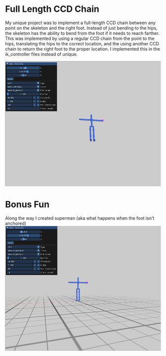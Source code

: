 # Full Length CCD Chain

My unique project was to implement a full-length CCD chain between any point on the skeleton and the right foot. Instead of just bending to the hips, the skeleton has the ability to bend from the foot if it needs to reach farther. This was implemented by using a regular CCD chain from the point to the hips, translating the hips to the correct location, and the using another CCD chain to return the right foot to the proper location. I implemented this in the ik_controller files instead of unique.

![](/assignments/a10-ik/uniqueFinal.gif)


# Bonus Fun
 
Along the way I created superman (aka what happens when the foot isn't anchored)
![](/assignments/a10-ik/superman.gif)
